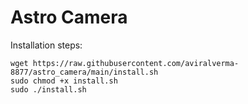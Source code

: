 # Astro Camera

Installation steps:
```
wget https://raw.githubusercontent.com/aviralverma-8877/astro_camera/main/install.sh
sudo chmod +x install.sh
sudo ./install.sh
```
